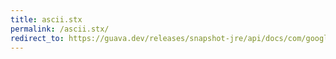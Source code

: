 ```yaml
---
title: ascii.stx
permalink: /ascii.stx/
redirect_to: https://guava.dev/releases/snapshot-jre/api/docs/com/google/common/base/Ascii.html#STX
---
```

